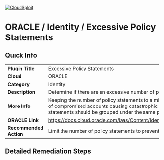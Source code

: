 [![CloudSploit](https://cloudsploit.com/img/logo-new-big-text-100.png "CloudSploit")](https://cloudsploit.com)

# ORACLE / Identity / Excessive Policy Statements

## Quick Info

| | |
|-|-|
| **Plugin Title** | Excessive Policy Statements |
| **Cloud** | ORACLE |
| **Category** | Identity |
| **Description** | Determine if there are an excessive number of policy Statements in the account |
| **More Info** | Keeping the number of policy statements to a minimum helps reduce the chances of compromised accounts causing catastrophic damage to the account. Common statements should be grouped under the same policy.  |
| **ORACLE Link** | https://docs.cloud.oracle.com/iaas/Content/Identity/Concepts/policygetstarted.htm |
| **Recommended Action** | Limit the number of policy statements to prevent accidental authorizations |

## Detailed Remediation Steps

